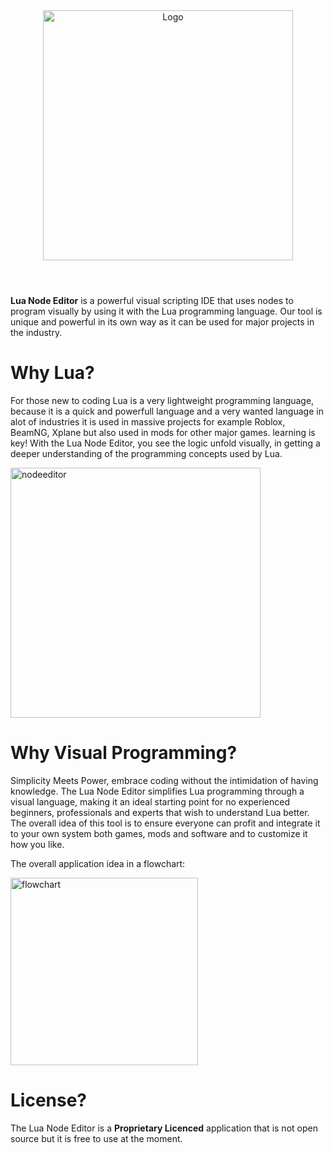 

<div align="center">
  <img alt="Logo" src="https://github.com/SanForgeStudio/LuaNodeEditor/assets/97965051/e80e3288-7d94-43fa-9242-cc3e91798e3b" width="400" />
</div>

#

<br/>
<b>Lua Node Editor</b> is a powerful visual scripting IDE that uses nodes to program visually by using it with the Lua programming language. Our tool is unique and powerful in its own way as it can be used for major projects in the industry.
<br/>


# Why Lua?
For those new to coding Lua is a very lightweight programming language, because it is a quick and powerfull language and a very wanted language in alot of industries it is used in massive projects for example Roblox, BeamNG, Xplane but also used in mods for other major games. learning is key! With the Lua Node Editor, you see the logic unfold visually, in getting a deeper understanding of the programming concepts used by Lua.

<img width="400" alt="nodeeditor" src="https://github.com/SanForgeStudio/LuaNodeEditor/assets/97965051/bd82fdb3-890e-4bff-80c5-f7a8f9b66be4">

# Why Visual Programming?
Simplicity Meets Power, embrace coding without the intimidation of having knowledge. The Lua Node Editor simplifies Lua programming through a visual language, making it an ideal starting point for no experienced beginners, professionals and experts that wish to understand Lua better.
The overall idea of this tool is to ensure everyone can profit and integrate it to your own system both games, mods and software and to customize it how you like.

The overall application idea in a flowchart:

<img alt="flowchart" src="https://github.com/SanForgeStudio/LuaNodeEditor/assets/97965051/12b3d742-63d8-478a-94a2-58c566f9b19e" width="300" />

# License?
The Lua Node Editor is a **Proprietary Licenced** application that is not open source but it is free to use at the moment. 

